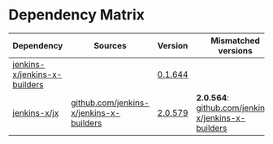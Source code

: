 # Dependency Matrix

Dependency | Sources | Version | Mismatched versions
---------- | ------- | ------- | -------------------
[jenkins-x/jenkins-x-builders](https://github.com/jenkins-x/jenkins-x-builders) |  | [0.1.644]() | 
[jenkins-x/jx](https://github.com/jenkins-x/jx) | [github.com/jenkins-x/jenkins-x-builders](https://github.com/jenkins-x/jenkins-x-builders) | [2.0.579](https://github.com/jenkins-x/jx/releases/tag/v2.0.579) | **2.0.564**: [github.com/jenkins-x/jenkins-x-builders](https://github.com/jenkins-x/jenkins-x-builders)
